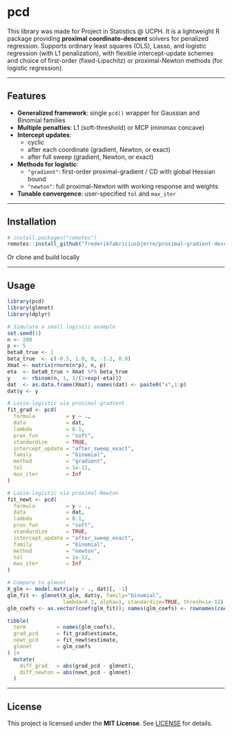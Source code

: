 # pcd

This library was made for Project in Statistics @ UCPH. It is a lightweight R package providing **proximal coordinate-descent** solvers for penalized regression. Supports ordinary least squares (OLS), Lasso, and logistic regression (with L1 penalization), with flexible intercept-update schemes and choice of first-order (fixed-Lipschitz) or proximal-Newton methods (for logistic regression).

---

## Features

- **Generalized framework**: single `pcd()` wrapper for Gaussian and Binomial families  
- **Multiple penalties**: L1 (soft-threshold) or MCP (minimax concave)  
- **Intercept updates**:  
  - cyclic  
  - after each coordinate (gradient, Newton, or exact)  
  - after full sweep (gradient, Newton, or exact)  
- **Methods for logistic**:  
  - `"gradient"`: first-order proximal-gradient / CD with global Hessian bound  
  - `"newton"`: full proximal-Newton with working response and weights  
- **Tunable convergence**: user-specified `tol` and `max_iter`

---

## Installation

```r
# install.packages("remotes")
remotes::install_github("frederikfabriciusbjerre/proximal-gradient-descent")
````

Or clone and build locally

---

## Usage

```r
library(pcd)
library(glmnet)
library(dplyr)

# Simulate a small logistic example
set.seed(1)
n <- 200 
p <- 5
beta0_true <- 1
beta_true  <- c(-0.5, 1.0, 0, -1.2, 0.8)
Xmat <- matrix(rnorm(n*p), n, p)
eta  <- beta0_true + Xmat %*% beta_true
y    <- rbinom(n, 1, 1/(1+exp(-eta)))
dat  <- as.data.frame(Xmat); names(dat) <- paste0("x",1:p)
dat$y <- y

# Lasso‐logistic via proximal‐gradient
fit_grad <- pcd(
  formula          = y ~ .,
  data             = dat,
  lambda           = 0.1,
  prox_fun         = "soft",
  standardize      = TRUE,
  intercept_update = "after_sweep_exact",
  family           = "binomial",
  method           = "gradient",
  tol              = 1e-12,
  max_iter         = Inf
)

# Lasso‐logistic via proximal‐Newton
fit_newt <- pcd(
  formula          = y ~ .,
  data             = dat,
  lambda           = 0.1,
  prox_fun         = "soft",
  standardize      = TRUE,
  intercept_update = "after_sweep_exact",
  family           = "binomial",
  method           = "newton",
  tol              = 1e-12,
  max_iter         = Inf
)

# Compare to glmnet
X_glm <- model.matrix(y ~ ., dat)[, -1]
glm_fit <- glmnet(X_glm, dat$y, family="binomial",
                  lambda=0.1, alpha=1, standardize=TRUE, thresh=1e-12)
glm_coefs <- as.vector(coef(glm_fit)); names(glm_coefs) <- rownames(coef(glm_fit))

tibble(
  term          = names(glm_coefs),
  grad_pcd      = fit_grad$estimate,
  newt_pcd      = fit_newt$estimate,
  glmnet        = glm_coefs
) |>
  mutate(
    diff_grad   = abs(grad_pcd - glmnet),
    diff_newton = abs(newt_pcd - glmnet)
  )
```
---

## License

This project is licensed under the **MIT License**. See [LICENSE](LICENSE) for details.

